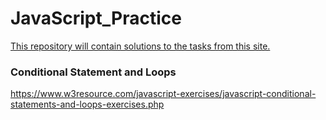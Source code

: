 # JavaScript_Practice

[This repository will contain solutions to the tasks from this site.](https://www.w3resource.com/javascript-exercises/)



### Conditional Statement and Loops

https://www.w3resource.com/javascript-exercises/javascript-conditional-statements-and-loops-exercises.php